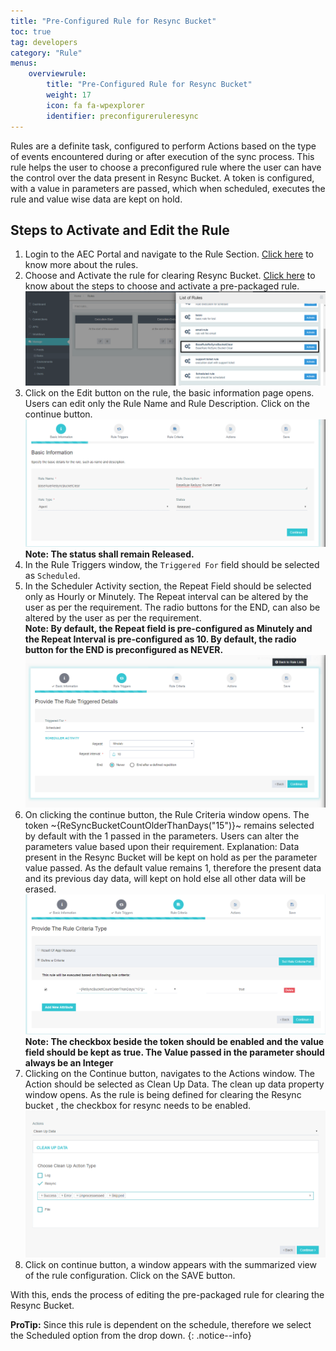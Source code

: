 ```yaml
---
title: "Pre-Configured Rule for Resync Bucket"
toc: true
tag: developers
category: "Rule"
menus: 
    overviewrule:
        title: "Pre-Configured Rule for Resync Bucket"
        weight: 17
        icon: fa fa-wpexplorer
        identifier: preconfigureruleresync
---
```


Rules are a definite task, configured to perform Actions based on the type of events encountered during or after execution of the sync process.
This rule helps the user to choose a preconfigured rule where the user can have the control over the data present in Resync Bucket. 
A token is configured, with a value in parameters are passed, which when scheduled, executes the rule and value wise data are kept on hold.  

## Steps to Activate and Edit the Rule

1.	Login to the AEC Portal and navigate to the Rule Section. [Click here](/rule/overview-of-rule/) to know more about the rules.  
2.	Choose and Activate the rule for clearing Resync Bucket. [Click here](/rule/choose-rule/) to know about the steps to choose and activate a pre-packaged rule.  
![resynce-rule1](/staticfiles/rules/media/resynce-rule1.png)  
3. Click on the Edit button on the rule,  the basic information page opens. Users can edit only the Rule Name 
   and Rule Description. Click on the continue button.  
![resynce-rule1](/staticfiles/rules/media/resynce-rule2.png)  
**Note: The status shall remain Released.**
4. In the Rule Triggers window, the `Triggered For` field should be selected as `Scheduled`.   
5. In the Scheduler Activity section, the Repeat Field should be selected only as Hourly or Minutely. The Repeat interval can be altered by the user as per the requirement. The radio buttons for the END, can also be altered by the user as per the requirement.  
**Note: By default, the Repeat field is pre-configured as Minutely and the Repeat Interval is pre-configured as 10. By default, the radio button for the END is preconfigured as NEVER.**
![resynce-rule1](/staticfiles/rules/media/resynce-rule3.png)  
6.	On clicking the continue button, the Rule Criteria window opens.  The token ~{ReSyncBucketCountOlderThanDays("15")}~ remains selected by default with the 1 
    passed in the parameters. Users can alter the parameters value based upon their requirement.
Explanation: Data present in the Resync Bucket will be kept on hold as per the parameter value passed. 
As the default value remains 1, therefore the present data and its previous day data, will kept on hold 
else all other data will be erased.    
![resynce-rule1](/staticfiles/rules/media/resynce-rule4.png)    
**Note: The checkbox beside the token should be enabled and the value field should be kept as true. The Value passed in the parameter should always be an Integer**
7.	Clicking on the Continue button, navigates to the Actions window. The Action should be selected as 
Clean Up Data. The clean up data property window opens. As the rule is being defined for clearing the 
Resync bucket , the checkbox for resync needs to be enabled.  
![resynce-rule1](/staticfiles/rules/media/resynce-rule5.png)  
8.	Click on continue button, a window appears with the summarized view of the rule configuration. Click on the SAVE button.

With this, ends the process of editing the pre-packaged rule for clearing the Resync Bucket.

**ProTip:** Since this rule is dependent on the schedule, therefore we select the Scheduled option from the drop down.
{: .notice--info}
